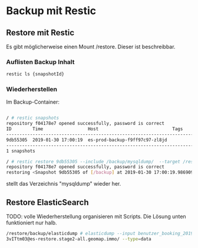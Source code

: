# Backup mit Restic

## Restore mit Restic

Es gibt möglicherweise einen Mount /restore. Dieser ist beschreibbar.

### Auflisten Backup Inhalt

``` bash
restic ls {snapshotId}
```

### Wiederherstellen

Im Backup-Container:

```bash

/ # restic snapshots
repository f04178e7 opened successfully, password is correct
ID        Time                 Host                            Tags        Paths
----------------------------------------------------------------------------------
9db55305  2019-01-30 17:00:19  es-prod-backup-f9ff97c97-zl8jd              /backup
----------------------------------------------------------------------------------
1 snapshots

/ # restic restore 9db55305 --include /backup/mysqldump/  --target /restore/
repository f04178e7 opened successfully, password is correct
restoring <Snapshot 9db55305 of [/backup] at 2019-01-30 17:00:19.98690913 +0100 CET by @es-prod-backup-f9ff97c97-zl8jd> to ./
```

stellt das Verzeichnis "mysqldump" wieder her.

## Restore ElasticSearch

TODO: volle Wiederherstellung organisieren mit Scripts. Die Lösung unten funktioniert nur halb.
```bash
/restore/backup/elasticdump # elasticdump --input benutzer_booking_2019013011__data.json --output=https://geomap:Oq
3vITtm03@es-restore.stage2-all.geomap.immo/ --type=data
```
